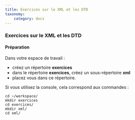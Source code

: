 ```yaml
---
title: Exercices sur le XML et les DTD
taxonomy:
    category: docs
---
```

### Exercices sur le XML et les DTD
#### Préparation
Dans votre espace de travail :

- créez un répertoire __exercices__
- dans le répertoire __exercices__, créez un sous-répertoire __xml__
- placez vous dans ce répertoire.

Si vous utilisez la console, cela correspond aux commandes :

    cd ~/workspace/
    mkdir exercices
    cd exercices/
    mkdir xml/
    cd xml/
